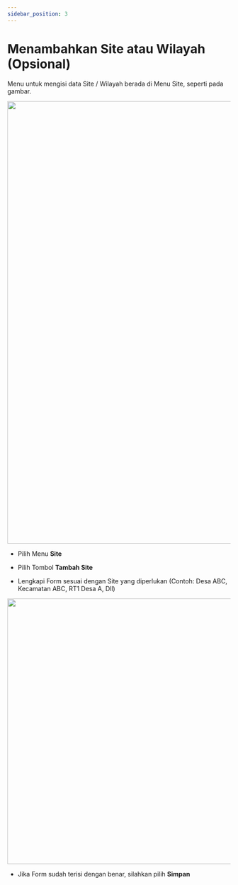 ```yaml
---
sidebar_position: 3
---
```


# Menambahkan Site atau Wilayah (Opsional)

Menu untuk mengisi data Site / Wilayah berada di Menu Site, seperti pada gambar.

<img src='https://github.com/GMDP-Developers/Billing-ISP/assets/52855068/42a4a620-482b-46af-8837-5c0149c17bbe' width='1000px' />

* Pilih Menu **Site**

* Pilih Tombol **Tambah Site**

* Lengkapi Form sesuai dengan Site yang diperlukan (Contoh: Desa ABC, Kecamatan ABC, RT1 Desa A, Dll)

<img src='https://github.com/GMDP-Developers/Billing-ISP/assets/52855068/3e51c4cb-7c03-4164-829d-bd9b542eb29d' width='600px' />

* Jika Form sudah terisi dengan benar, silahkan pilih **Simpan**

